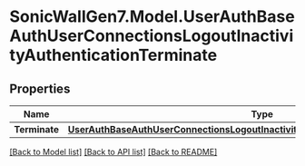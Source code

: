 # SonicWallGen7.Model.UserAuthBaseAuthUserConnectionsLogoutInactivityAuthenticationTerminate

## Properties

Name | Type | Description | Notes
------------ | ------------- | ------------- | -------------
**Terminate** | [**UserAuthBaseAuthUserConnectionsLogoutInactivityAuthenticationTerminateTerminate**](UserAuthBaseAuthUserConnectionsLogoutInactivityAuthenticationTerminateTerminate.md) |  | [optional] 

[[Back to Model list]](../README.md#documentation-for-models) [[Back to API list]](../README.md#documentation-for-api-endpoints) [[Back to README]](../README.md)

